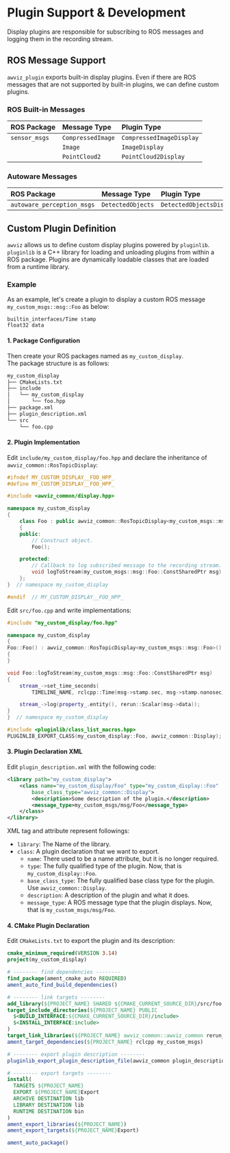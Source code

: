 # Plugin Support & Development

Display plugins are responsible for subscribing to ROS messages and logging them in the recording stream.

## ROS Message Support

`awviz_plugin` exports built-in display plugins.
Even if there are ROS messages that are not supported by built-in plugins, we can define custom plugins.

### ROS Built-in Messages

| ROS Package   | Message Type      | Plugin Type              |
| :------------ | :---------------- | :----------------------- |
| `sensor_msgs` | `CompressedImage` | `CompressedImageDisplay` |
|               | `Image`           | `ImageDisplay`           |
|               | `PointCloud2`     | `PointCloud2Display`     |

### Autoware Messages

| ROS Package                | Message Type      | Plugin Type              |
| :------------------------- | :---------------- | :----------------------- |
| `autoware_perception_msgs` | `DetectedObjects` | `DetectedObjectsDisplay` |

## Custom Plugin Definition

`awviz` allows us to define custom display plugins powered by `pluginlib`.  
`pluginlib` is a C++ library for loading and unloading plugins from within a ROS package.
Plugins are dynamically loadable classes that are loaded from a runtime library.

### Example

As an example, let's create a plugin to display a custom ROS message `my_custom_msgs::msg::Foo` as below:

```msg
builtin_interfaces/Time stamp
float32 data
```

#### 1. Package Configuration

Then create your ROS packages named as `my_custom_display`.  
The package structure is as follows:

```bash
my_custom_display
├── CMakeLists.txt
├── include
│   └── my_custom_display
│       └── foo.hpp
├── package.xml
├── plugin_description.xml
└── src
    └── foo.cpp
```

#### 2. Plugin Implementation

Edit `include/my_custom_display/foo.hpp` and declare the inheritance of `awviz_common::RosTopicDisplay`:

```cpp
#ifndef MY_CUSTOM_DISPLAY__FOO_HPP_
#define MY_CUSTOM_DISPLAY__FOO_HPP_

#include <awviz_common/display.hpp>

namespace my_custom_display
{
    class Foo : public awviz_common::RosTopicDisplay<my_custom_msgs::msg::Foo>
    {
    public:
        // Construct object.
        Foo();

    protected:
        // Callback to log subscribed message to the recording stream.
        void logToStream(my_custom_msgs::msg::Foo::ConstSharedPtr msg) override;
    };
}  // namespace my_custom_display

#endif  // MY_CUSTOM_DISPLAY__FOO_HPP_
```

Edit `src/foo.cpp` and write implementations:

```cpp
#include "my_custom_display/foo.hpp"

namespace my_custom_display
{
Foo::Foo() : awviz_common::RosTopicDisplay<my_custom_msgs::msg::Foo>()
{
}

void Foo::logToStream(my_custom_msgs::msg::Foo::ConstSharedPtr msg)
{
    stream_->set_time_seconds(
        TIMELINE_NAME, rclcpp::Time(msg->stamp.sec, msg->stamp.nanosec).seconds());

    stream_->log(property_.entity(), rerun::Scalar(msg->data));
}
}  // namespace my_custom_display

#include <pluginlib/class_list_macros.hpp>
PLUGINLIB_EXPORT_CLASS(my_custom_display::Foo, awviz_common::Display);
```

#### 3. Plugin Declaration XML

Edit `plugin_description.xml` with the following code:

```xml
<library path="my_custom_display">
    <class name="my_custom_display/Foo" type="my_custom_display::Foo"
        base_class_type="awviz_common::Display">
        <description>Some description of the plugin.</description>
        <message_type>my_custom_msgs/msg/Foo</message_type>
    </class>
</library>
```

XML tag and attribute represent followings:

- `library`: The Name of the library.
- `class`: A plugin declaration that we want to export.
  - `name`: There used to be a name attribute, but it is no longer required.
  - `type`: The fully qualified type of the plugin. Now, that is `my_custom_display::Foo`.
  - `base_class_type`: The fully qualified base class type for the plugin. Use `awviz_common::Display`.
  - `description`: A description of the plugin and what it does.
  - `message_type`: A ROS message type that the plugin displays. Now, that is `my_custom_msgs/msg/Foo`.

#### 4. CMake Plugin Declaration

Edit `CMakeLists.txt` to export the plugin and its description:

```cmake
cmake_minimum_required(VERSION 3.14)
project(my_custom_display)

# -------- find dependencies --------
find_package(ament_cmake_auto REQUIRED)
ament_auto_find_build_dependencies()

# -------- link targets --------
add_library(${PROJECT_NAME} SHARED ${CMAKE_CURRENT_SOURCE_DIR}/src/foo.cpp)
target_include_directories(${PROJECT_NAME} PUBLIC
  $<BUILD_INTERFACE:${CMAKE_CURRENT_SOURCE_DIR}/include>
  $<INSTALL_INTERFACE:include>
)
target_link_libraries(${PROJECT_NAME} awviz_common::awviz_common rerun_sdk)
ament_target_dependencies(${PROJECT_NAME} rclcpp my_custom_msgs)

# -------- export plugin description --------
pluginlib_export_plugin_description_file(awviz_common plugin_description.xml)

# -------- export targets --------
install(
  TARGETS ${PROJECT_NAME}
  EXPORT ${PROJECT_NAME}Export
  ARCHIVE DESTINATION lib
  LIBRARY DESTINATION lib
  RUNTIME DESTINATION bin
)
ament_export_libraries(${PROJECT_NAME})
ament_export_targets(${PROJECT_NAME}Export)

ament_auto_package()
```

